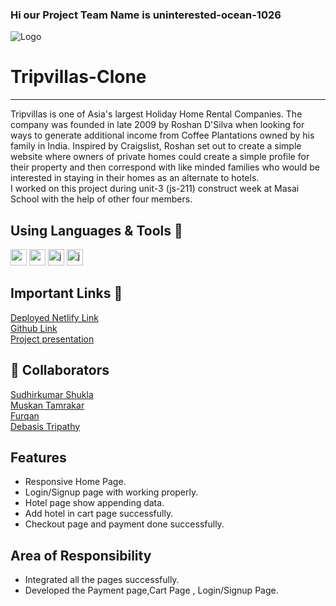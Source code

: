 ### Hi our Project Team Name is uninterested-ocean-1026

![Logo](https://d2v8elt324ukrb.cloudfront.net/static/riotuikit/images/logo.c72056a22f91.png)

# Tripvillas-Clone
<hr>
 Tripvillas is one of Asia's largest Holiday Home Rental Companies. The company was founded in late 2009 by Roshan D'Silva when looking for ways to generate additional income from Coffee Plantations owned by his family in India. Inspired by Craigslist, Roshan set out to create a simple website where owners of private homes could create a simple profile for their property and then correspond with like minded families who would be interested in staying in their homes as an alternate to hotels.
<br>
I worked on this project during unit-3 (js-211) construct week at Masai School with the help of other four members.

## Using Languages & Tools 🧰
<img width="26px" src="https://camo.githubusercontent.com/da7acacadecf91d6dc02efcd2be086bb6d78ddff19a1b7a0ab2755a6fda8b1e9/68747470733a2f2f63646e2e6a7364656c6976722e6e65742f67682f64657669636f6e732f64657669636f6e2f69636f6e732f68746d6c352f68746d6c352d6f726967696e616c2e737667"/>
<img width="26px" src="https://camo.githubusercontent.com/5fa137d222dde7b69acd22c6572a065ce3656e6ffa1f5e88c1b5c7a935af3cc6/68747470733a2f2f63646e2e6a7364656c6976722e6e65742f67682f64657669636f6e732f64657669636f6e2f69636f6e732f7673636f64652f7673636f64652d6f726967696e616c2e737667"/>
<img width="26px" src="https://camo.githubusercontent.com/442c452cb73752bb1914ce03fce2017056d651a2099696b8594ddf5ccc74825e/68747470733a2f2f63646e2e6a7364656c6976722e6e65742f67682f64657669636f6e732f64657669636f6e2f69636f6e732f6a6176617363726970742f6a6176617363726970742d6f726967696e616c2e737667" alt="javascript"/>
<img width="26px" src="https://encrypted-tbn0.gstatic.com/images?q=tbn:ANd9GcSGU6XulyrXQm9hLrJs1M-NEHfGyqDuDFv8dQ&usqp=CAU" alt="javascript"/>


## Important Links 🔗 
<a href="https://inquisitive-mooncake-83e1c3.netlify.app/">Deployed Netlify Link</a>
<br>
<a href="https://github.com/gitsid1611/uninterested-ocean-1026">Github Link</a>
<br>
<a href="https://drive.google.com/file/d/16cwZpcCvvO5_Dt6m0moitSmAIMBwJxPN/view">Project presentation</a>

## 👯 Collaborators
<a href="https://github.com/gitsid1611">Sudhirkumar Shukla</a><br>
<a href="https://github.com/Muskantamrakar">Muskan Tamrakar</a><br>
<a href="https://github.com/furqan5921">Furqan</a><br>
<a href="https://github.com/debasistripathy01">Debasis Tripathy</a><br>




## Features
- Responsive Home Page.
- Login/Signup page with working properly.
- Hotel  page show appending data.
- Add hotel in cart page successfully.
- Checkout page  and payment done successfully. 

## Area of Responsibility

- Integrated all the pages successfully.
- Developed the Payment page,Cart Page , Login/Signup Page.
